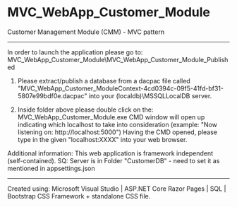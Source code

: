 # MVC_WebApp_Customer_Module
Customer Management Module (CMM) - MVC pattern

__________________________________________________________


In order to launch the application please go to:
MVC_WebApp_Customer_Module\MVC_WebApp_Customer_Module_Published

1. Please extract/publish a database from a dacpac file called "MVC_WebApp_Customer_ModuleContext-4cd0394c-09f5-41fd-bf31-5807e99bdf0e.dacpac" into your (localdb)\MSSQLLocalDB server.

2. Inside folder above please double click on the: MVC_WebApp_Customer_Module.exe
CMD window will open up indicating which localhost to take into consideration (example: "Now listening on: http://localhost:5000")
Having the CMD opened, please type in the given "localhost:XXXX" into your web browser.


Additional information:
This web application is framework independent (self-contained).
SQ: Server is in Folder "CustomerDB" - need to set it as mentioned in appsettings.json


__________________________________________________________


Created using:
Microsoft Visual Studio | ASP.NET Core
Razor Pages | SQL | Bootstrap CSS Framework + standalone CSS file.
